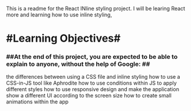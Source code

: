 This is a readme for the React INline styling project. I will be learing React more and learning how to use inline styling, 

<h1>#Learning Objectives#</h1>
<h3>##At the end of this project, you are expected to be able to explain to anyone, without the help of Google: ##</h3>

the differences between using a CSS file and inline styling
how to use a CSS-in-JS tool like Aphrodite
how to use conditions within JS to apply different styles
how to use responsive design and make the application show a different UI according to the screen size
how to create small animations within the app
